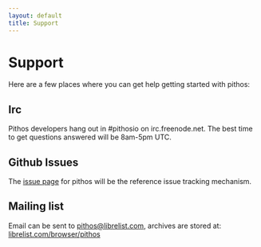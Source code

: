 ```yaml
---
layout: default
title: Support
---
```


# Support 
Here are a few places where you can get help getting started with
pithos:

## Irc

Pithos developers hang out in #pithosio on irc.freenode.net. The best
time to get questions answered will be 8am-5pm UTC.

## Github Issues

The [issue page](https://github.com/exoscale/pithos/issues) for pithos
will be the reference issue tracking mechanism.

## Mailing list

Email can be sent to pithos@librelist.com, archives are stored at:
[librelist.com/browser/pithos](http://librelist.com/browser/pithos)
